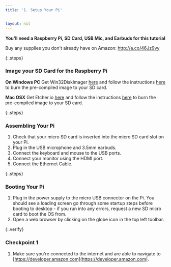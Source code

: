```yaml
---
title: '1. Setup Your Pi'


layout: nil
---
```

**You'll need a Raspberry Pi, SD Card, USB Mic, and Earbuds for this tutorial**

Buy any supplies you don't already have on Amazon:   http://a.co/46Jz9vy


{:.steps}
### Image your SD Card for the Raspberry Pi

**On Windows PC**
Get Win32DiskImager [here](https://sourceforge.net/projects/win32diskimager/) and follow the instructions [here](https://fakelink.com) to burn the pre-compiled image to your SD card.

**Mac OSX**
Get Etcher.io [here](https://etcher.io/) and follow the instructions [here](https://fakelink.com) to burn the pre-compiled image to your SD card.
 

{:.steps}
### Assembling Your Pi

1. Check that your micro SD card is inserted into the micro SD card slot on your Pi.
2. Plug in the USB microphone and 3.5mm earbuds.
4. Connect the keyboard and mouse to the USB ports.
5. Connect your monitor using the HDMI port.
6. Connect the Ethernet Cable.

{:.steps}
### Booting Your Pi

1. Plug in the power supply to the micro USB connector on the Pi.  You should see a loading screen go through some startup steps before booting to desktop - if you run into any errors, request a new SD micro card to boot the OS from.  
2. Open a web browser by clicking on the globe icon in the top left toolbar.

{:.verify}
### Checkpoint 1
1. Make sure you're connected to the internet and are able to navigate to [https://developer.amazon.com](https://developer.amazon.com).
